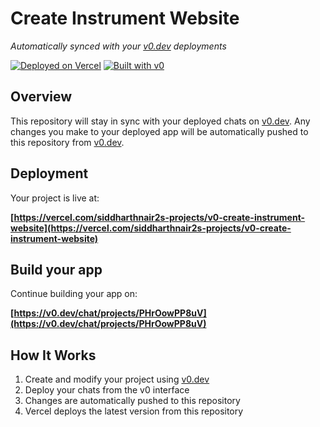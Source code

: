 # Create Instrument Website

*Automatically synced with your [v0.dev](https://v0.dev) deployments*

[![Deployed on Vercel](https://img.shields.io/badge/Deployed%20on-Vercel-black?style=for-the-badge&logo=vercel)](https://vercel.com/siddharthnair2s-projects/v0-create-instrument-website)
[![Built with v0](https://img.shields.io/badge/Built%20with-v0.dev-black?style=for-the-badge)](https://v0.dev/chat/projects/PHrOowPP8uV)

## Overview

This repository will stay in sync with your deployed chats on [v0.dev](https://v0.dev).
Any changes you make to your deployed app will be automatically pushed to this repository from [v0.dev](https://v0.dev).

## Deployment

Your project is live at:

**[https://vercel.com/siddharthnair2s-projects/v0-create-instrument-website](https://vercel.com/siddharthnair2s-projects/v0-create-instrument-website)**

## Build your app

Continue building your app on:

**[https://v0.dev/chat/projects/PHrOowPP8uV](https://v0.dev/chat/projects/PHrOowPP8uV)**

## How It Works

1. Create and modify your project using [v0.dev](https://v0.dev)
2. Deploy your chats from the v0 interface
3. Changes are automatically pushed to this repository
4. Vercel deploys the latest version from this repository